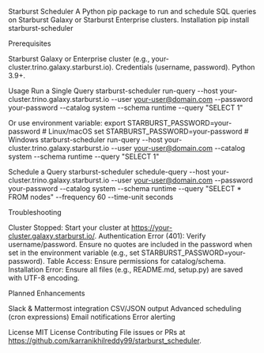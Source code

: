 Starburst Scheduler
A Python pip package to run and schedule SQL queries on Starburst Galaxy or Starburst Enterprise clusters.
Installation
pip install starburst-scheduler

Prerequisites

Starburst Galaxy or Enterprise cluster (e.g., your-cluster.trino.galaxy.starburst.io).
Credentials (username, password).
Python 3.9+.

Usage
Run a Single Query
starburst-scheduler run-query --host your-cluster.trino.galaxy.starburst.io --user your-user@domain.com --password your-password --catalog system --schema runtime --query "SELECT 1"

Or use environment variable:
export STARBURST_PASSWORD=your-password  # Linux/macOS
set STARBURST_PASSWORD=your-password     # Windows
starburst-scheduler run-query --host your-cluster.trino.galaxy.starburst.io --user your-user@domain.com --catalog system --schema runtime --query "SELECT 1"

Schedule a Query
starburst-scheduler schedule-query --host your-cluster.trino.galaxy.starburst.io --user your-user@domain.com --password your-password --catalog system --schema runtime --query "SELECT * FROM nodes" --frequency 60 --time-unit seconds

Troubleshooting

Cluster Stopped: Start your cluster at https://your-cluster.galaxy.starburst.io/.
Authentication Error (401): Verify username/password. Ensure no quotes are included in the password when set in the environment variable (e.g., set STARBURST_PASSWORD=your-password).
Table Access: Ensure permissions for catalog/schema.
Installation Error: Ensure all files (e.g., README.md, setup.py) are saved with UTF-8 encoding.

Planned Enhancements

Slack & Mattermost integration
CSV/JSON output
Advanced scheduling (cron expressions)
Email notifications
Error alerting

License
MIT License
Contributing
File issues or PRs at https://github.com/karranikhilreddy99/starburst_scheduler.
